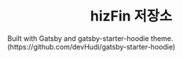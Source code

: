 <h1 align="center">
    hizFin 저장소
</h1>
Built with Gatsby and gatsby-starter-hoodie theme.(https://github.com/devHudi/gatsby-starter-hoodie)
